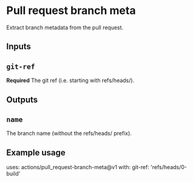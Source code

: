 # Pull request branch meta

Extract branch metadata from the pull request.

## Inputs

## `git-ref`

**Required** The git ref (i.e. starting with refs/heads/).

## Outputs

## `name`

The branch name (without the refs/heads/ prefix).

## Example usage

uses: actions/pull_request-branch-meta@v1
with:
  git-ref: 'refs/heads/0-build'
